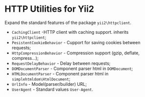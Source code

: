 # HTTP Utilities for Yii2

Expand the standard features of the package `yii2\httpclient`.

- `CachingClient` -HTTP client with caching support. inherits `yii2\httpclient`;
- `PesistentCookieBehavior` - Cupport for saving cookies between requests;
- `HttpCompressionBehavior` - Compression support (gzip, deflate, compress...);
- `RequestDelayBehavior` - Delay between requests;
- `DOMDocumentParser` - Component parser html in `DOMDocument`;
- `HTMLDocumentParser` - Component parser html in `simplehtmldom\HtmlDocument`;
- `UrlInfo` - Model(parser/builder) URL;
- `UserAgent` - Standard values `User-Agent`.


